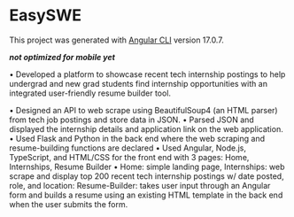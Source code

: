 # EasySWE

This project was generated with [Angular CLI](https://github.com/angular/angular-cli) version 17.0.7.

***not optimized for mobile yet***

• Developed a platform to showcase recent tech internship postings to help undergrad and new grad students find internship opportunities with an integrated user-friendly resume builder tool.

• Designed an API to web scrape using BeautifulSoup4 (an HTML parser) from tech job postings and store data in JSON.
• Parsed JSON and displayed the internship details and application link on the web application.
• Used Flask and Python in the back end where the web scraping and resume-building functions are declared
• Used Angular, Node.js, TypeScript, and HTML/CSS for the front end with 3 pages: Home, Internships, Resume Builder
• Home: simple landing page, Internships: web scrape and display top 200 recent tech internship postings w/ date posted, role, and location: Resume-Builder: takes user input through an Angular form and builds a resume using an existing HTML template in the back end when the user submits the form. 


